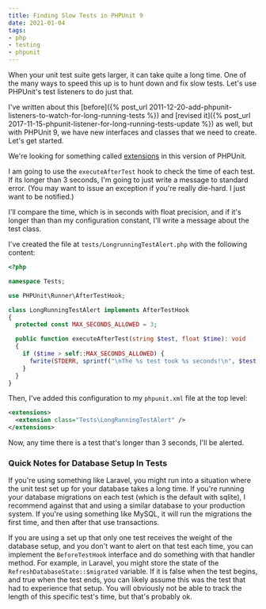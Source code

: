 ```yaml
---
title: Finding Slow Tests in PHPUnit 9
date: 2021-01-04
tags:
- php
- testing
- phpunit
---
```

When your unit test suite gets larger, it can take quite a long time. One of the many ways to speed this up is to hunt down and fix slow tests.  Let's use PHPUnit's test listeners to do just that.

<!--more-->

I've written about this [before]({% post_url 2011-12-20-add-phpunit-listeners-to-watch-for-long-running-tests %}) and [revised it]({% post_url 2017-11-15-phpunit-listener-for-long-running-tests-update %}) as well, but with PHPUnit 9, we have new interfaces and classes that we need to create.  Let's get started.

We're looking for something called [extensions](https://phpunit.readthedocs.io/en/9.5/extending-phpunit.html#extending-the-testrunner) in this version of PHPUnit.

I am going to use the `executeAfterTest` hook to check the time of each test.  If its longer than 3 seconds, I'm going to just write a message to standard error.  (You may want to issue an exception if you're really die-hard. I just want to be notified.)

I'll compare the time, which is in seconds with float precision, and if it's longer than than my configuration constant, I'll write a message about the test class.

I've created the file at `tests/LongrunningTestAlert.php` with the following content:

```php
<?php

namespace Tests;

use PHPUnit\Runner\AfterTestHook;

class LongRunningTestAlert implements AfterTestHook
{
  protected const MAX_SECONDS_ALLOWED = 3;

  public function executeAfterTest(string $test, float $time): void
  {
    if ($time > self::MAX_SECONDS_ALLOWED) {
      fwrite(STDERR, sprintf("\nThe %s test took %s seconds!\n", $test, $time));
    }
  }
}
```

Then, I've added this configuration to my `phpunit.xml` file at the top level:

```xml
<extensions>
  <extension class="Tests\LongRunningTestAlert" />
</extensions>
```

Now, any time there is a test that's longer than 3 seconds, I'll be alerted.

### Quick Notes for Database Setup In Tests

If you're using something like Laravel, you might run into a situation where the unit test set up for your database takes a long time.  If you're running your database migrations on each test (which is the default with sqlite), I recommend against that and using a similar database to your production system.  If you're using something like MySQL, it will run the migrations the first time, and then after that use transactions.

If you are using a set up that only one test receives the weight of the database setup, and you don't want to alert on that test each time, you can implement the `BeforeTestHook` interface and do something with that handler method.  For example, in Laravel, you might store the state of the `RefreshDatabaseState::$migrated` variable.  If it is false when the test begins, and true when the test ends, you can likely assume this was the test that had to experience that setup.  You will obviously not be able to track the length of this specific test's time, but that's probably ok.
